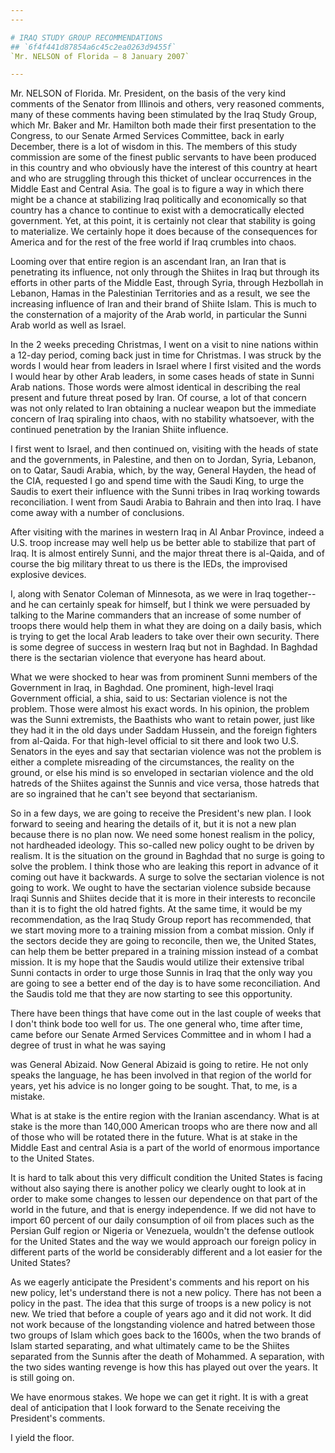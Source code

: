 ```yaml
---
---

# IRAQ STUDY GROUP RECOMMENDATIONS
## `6f4f441d87854a6c45c2ea0263d9455f`
`Mr. NELSON of Florida — 8 January 2007`

---
```



Mr. NELSON of Florida. Mr. President, on the basis of the very kind 
comments of the Senator from Illinois and others, very reasoned 
comments, many of these comments having been stimulated by the Iraq 
Study Group, which Mr. Baker and Mr. Hamilton both made their first 
presentation to the Congress, to our Senate Armed Services Committee, 
back in early December, there is a lot of wisdom in this. The members 
of this study commission are some of the finest public servants to have 
been produced in this country and who obviously have the interest of 
this country at heart and who are struggling through this thicket of 
unclear occurrences in the Middle East and Central Asia. The goal is to 
figure a way in which there might be a chance at stabilizing Iraq 
politically and economically so that country has a chance to continue 
to exist with a democratically elected government. Yet, at this point, 
it is certainly not clear that stability is going to materialize. We 
certainly hope it does because of the consequences for America and for 
the rest of the free world if Iraq crumbles into chaos.

Looming over that entire region is an ascendant Iran, an Iran that is 
penetrating its influence, not only through the Shiites in Iraq but 
through its efforts in other parts of the Middle East, through Syria, 
through Hezbollah in Lebanon, Hamas in the Palestinian Territories and 
as a result, we see the increasing influence of Iran and their brand of 
Shiite Islam. This is much to the consternation of a majority of the 
Arab world, in particular the Sunni Arab world as well as Israel.

In the 2 weeks preceding Christmas, I went on a visit to nine nations 
within a 12-day period, coming back just in time for Christmas. I was 
struck by the words I would hear from leaders in Israel where I first 
visited and the words I would hear by other Arab leaders, in some cases 
heads of state in Sunni Arab nations. Those words were almost identical 
in describing the real present and future threat posed by Iran. Of 
course, a lot of that concern was not only related to Iran obtaining a 
nuclear weapon but the immediate concern of Iraq spiraling into chaos, 
with no stability whatsoever, with the continued penetration by the 
Iranian Shiite influence.

I first went to Israel, and then continued on, visiting with the 
heads of state and the governments, in Palestine, and then on to 
Jordan, Syria, Lebanon, on to Qatar, Saudi Arabia, which, by the way, 
General Hayden, the head of the CIA, requested I go and spend time with 
the Saudi King, to urge the Saudis to exert their influence with the 
Sunni tribes in Iraq working towards reconciliation. I went from Saudi 
Arabia to Bahrain and then into Iraq. I have come away with a number of 
conclusions.

After visiting with the marines in western Iraq in Al Anbar Province, 
indeed a U.S. troop increase may well help us be better able to 
stabilize that part of Iraq. It is almost entirely Sunni, and the major 
threat there is al-Qaida, and of course the big military threat to us 
there is the IEDs, the improvised explosive devices.

I, along with Senator Coleman of Minnesota, as we were in Iraq 
together--and he can certainly speak for himself, but I think we were 
persuaded by talking to the Marine commanders that an increase of some 
number of troops there would help them in what they are doing on a 
daily basis, which is trying to get the local Arab leaders to take over 
their own security. There is some degree of success in western Iraq but 
not in Baghdad. In Baghdad there is the sectarian violence that 
everyone has heard about.

What we were shocked to hear was from prominent Sunni members of the 
Government in Iraq, in Baghdad. One prominent, high-level Iraqi 
Government official, a shia, said to us: Sectarian violence is not the 
problem. Those were almost his exact words. In his opinion, the problem 
was the Sunni extremists, the Baathists who want to retain power, just 
like they had it in the old days under Saddam Hussein, and the foreign 
fighters from al-Qaida. For that high-level official to sit there and 
look two U.S. Senators in the eyes and say that sectarian violence was 
not the problem is either a complete misreading of the circumstances, 
the reality on the ground, or else his mind is so enveloped in 
sectarian violence and the old hatreds of the Shiites against the 
Sunnis and vice versa, those hatreds that are so ingrained that he 
can't see beyond that sectarianism.

So in a few days, we are going to receive the President's new plan. I 
look forward to seeing and hearing the details of it, but it is not a 
new plan because there is no plan now. We need some honest realism in 
the policy, not hardheaded ideology. This so-called new policy ought to 
be driven by realism. It is the situation on the ground in Baghdad that 
no surge is going to solve the problem. I think those who are leaking 
this report in advance of it coming out have it backwards. A surge to 
solve the sectarian violence is not going to work. We ought to have the 
sectarian violence subside because Iraqi Sunnis and Shiites decide that 
it is more in their interests to reconcile than it is to fight the old 
hatred fights. At the same time, it would be my recommendation, as the 
Iraq Study Group report has recommended, that we start moving more to a 
training mission from a combat mission. Only if the sectors decide they 
are going to reconcile, then we, the United States, can help them be 
better prepared in a training mission instead of a combat mission. It 
is my hope that the Saudis would utilize their extensive tribal Sunni 
contacts in order to urge those Sunnis in Iraq that the only way you 
are going to see a better end of the day is to have some 
reconciliation. And the Saudis told me that they are now starting to 
see this opportunity.


There have been things that have come out in the last couple of weeks 
that I don't think bode too well for us. The one general who, time 
after time, came before our Senate Armed Services Committee and in whom 
I had a degree of trust in what he was saying


was General Abizaid. Now General Abizaid is going to retire. He not 
only speaks the language, he has been involved in that region of the 
world for years, yet his advice is no longer going to be sought. That, 
to me, is a mistake.

What is at stake is the entire region with the Iranian ascendancy. 
What is at stake is the more than 140,000 American troops who are there 
now and all of those who will be rotated there in the future. What is 
at stake in the Middle East and central Asia is a part of the world of 
enormous importance to the United States.

It is hard to talk about this very difficult condition the United 
States is facing without also saying there is another policy we clearly 
ought to look at in order to make some changes to lessen our dependence 
on that part of the world in the future, and that is energy 
independence. If we did not have to import 60 percent of our daily 
consumption of oil from places such as the Persian Gulf region or 
Nigeria or Venezuela, wouldn't the defense outlook for the United 
States and the way we would approach our foreign policy in different 
parts of the world be considerably different and a lot easier for the 
United States?

As we eagerly anticipate the President's comments and his report on 
his new policy, let's understand there is not a new policy. There has 
not been a policy in the past. The idea that this surge of troops is a 
new policy is not new. We tried that before a couple of years ago and 
it did not work. It did not work because of the longstanding violence 
and hatred between those two groups of Islam which goes back to the 
1600s, when the two brands of Islam started separating, and what 
ultimately came to be the Shiites separated from the Sunnis after the 
death of Mohammed. A separation, with the two sides wanting revenge is 
how this has played out over the years. It is still going on.

We have enormous stakes. We hope we can get it right. It is with a 
great deal of anticipation that I look forward to the Senate receiving 
the President's comments.

I yield the floor.